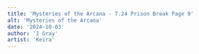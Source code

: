 ```yaml
---
title: 'Mysteries of the Arcana - 7.24 Prison Break Page 9'
alt: 'Mysteries of the Arcana'
date: '2024-10-03'
author: 'J Gray'
artist: 'Keira'
---
```

